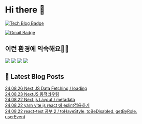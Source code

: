 # Hi there 👋

[![Tech Blog Badge](http://img.shields.io/badge/tistory-black?style=flat-square&logo=Tistory&link=https://codingpracticenote.tistory.com/)](https://codingpracticenote.tistory.com/)
	
[![Gmail Badge](https://img.shields.io/badge/Gmail-d14836?style=flat-square&logo=Gmail&logoColor=white&link=mailto:tkdrnr1215@gmail.com)](mailto:tkdrnr1215@gmail.com)

## 이런 환경에 익숙해요✍🏼

<img src="https://img.shields.io/badge/CSS3-1572B6?style=flat-square&logo=CSS3&logoColor=white"/> </t>
<img src="https://img.shields.io/badge/HTML5-E34F26?style=flat-square&logo=HTML5&logoColor=white"/> 
<img src="https://img.shields.io/badge/JavaScript-F7DF1E?style=flat-square&logo=JavaScript&logoColor=white"/>
<img src="https://img.shields.io/badge/TypeScript-3178C6?style=flat-square&logo=TypeScript&logoColor=white"/>

## 📕 Latest Blog Posts

<a href=https://codingpracticenote.tistory.com/311>24.08.26 Next JS Data Fetching / loading</a></br><a href=https://codingpracticenote.tistory.com/310>24.08.23 NextJS 동적라우팅</a></br><a href=https://codingpracticenote.tistory.com/309>24.08.22 Next.js  Layout / metadata</a></br><a href=https://codingpracticenote.tistory.com/308>24.08.22 yarn vite js react 에 eslint적용하기</a></br><a href=https://codingpracticenote.tistory.com/307>24.08.22 react-test 공부 2 / toHaveStyle, toBeDisabled, getByRole, userEvent</a></br>